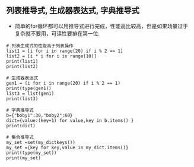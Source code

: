 ## 列表推导式, 生成器表达式, 字典推导式
- 简单的for循环都可以用推导式进行完成，性能高比较高，但是如果场景过于复杂就不要用，可读性要排在第一位.

```
# 列表生成式的性能高于列表操作
list1 = [i for i in range(20) if i % 2 == 1]
list2 = [i * i for i in range(10)]
print(list1)
print(list2)

# 生成器表达式
gen1 = (i for i in range(20) if i % 2 == 1)
print(type(gen1))
list3 = list(gen1)
print(list3)

# 字典推导式
b={"boby1":30,"boby2":60}
dict={value:(key+1) for value,key in b.items() }
print(dict)

# 集合推导式
my_set =set(my_dictkeys())
my_set ={key for key,value in my_dict.items()}
print(type(my_set))
print(my_set)
```
